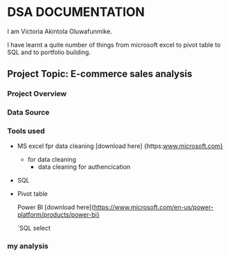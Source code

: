 # DSA DOCUMENTATION

I am Victoria Akintola Oluwafunmike. 

I have learnt a quite number of things from microsoft excel to pivot table to SQL and to portfolio building.

## Project Topic: E-commerce sales analysis

### Project Overview

### Data Source

### Tools used
- MS excel fpr data cleaning [download here] {https:www.microsoft.com}
  - for data cleaning
    - data cleaning for authencication
- SQL
- Pivot table

  Power BI [download here]{https://www.microsoft.com/en-us/power-platform/products/power-bi}

  `SQL
  select

### my analysis

  
